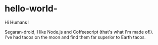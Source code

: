 # hello-world-

Hi Humans !

Segaran-droid, I like Node.js and Coffeescript (that's what I'm made of!).
I've had tacos on the moon and find them far superior to Earth tacos.
